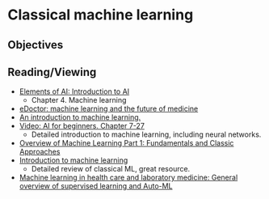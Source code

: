 # Classical machine learning
## Objectives

## Reading/Viewing
- [Elements of AI: Introduction to AI](https://course.elementsofai.com/)
  - Chapter 4. Machine learning
- [eDoctor: machine learning and the future of medicine](https://onlinelibrary.wiley.com/doi/10.1111/joim.12822)
- [An introduction to machine learning.](https://www.ncbi.nlm.nih.gov/pmc/articles/PMC7189875/)
- [Video: AI for beginners. Chapter 7-27](https://www.youtube.com/watch?v=JMUxmLyrhSk&t=1632s)
  - Detailed introduction to machine learning, including neural networks. 
- [Overview of Machine Learning Part 1: Fundamentals and Classic Approaches](https://pubmed.ncbi.nlm.nih.gov/33039003/)
- [Introduction to machine learning](https://link.springer.com/protocol/10.1007/978-1-62703-748-8_7)
  - Detailed review of classical ML, great resource.
- [Machine learning in health care and laboratory medicine: General overview of supervised learning and Auto-ML](https://pubmed.ncbi.nlm.nih.gov/34288435/)  

